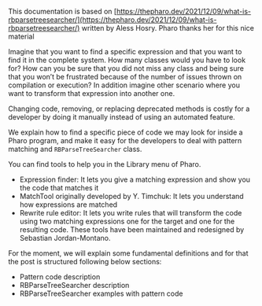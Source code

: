 This documentation is based on [https://thepharo.dev/2021/12/09/what-is-rbparsetreesearcher/](https://thepharo.dev/2021/12/09/what-is-rbparsetreesearcher/)
written by Aless Hosry. Pharo thanks her for this nice material


Imagine that you want to find a specific expression and that you want to find it in the complete system. How many classes would you have to look for? 
How can you be sure that you did not miss any class and being sure that you won’t be frustrated because of the number of issues thrown on compilation or 
execution? In addition imagine other scenario where you want to transform that expression into another one.

Changing code, removing, or replacing deprecated methods is costly for a developer by doing it manually instead of using an automated feature.

We explain how to find a specific piece of code we may look for inside a Pharo program, and make it easy for the developers to 
deal with pattern matching and `RBParseTreeSearcher` class.

You can find tools to help you in the Library menu of Pharo. 

- Expression finder: It lets you give a matching expression and show you the code that matches it
- MatchTool originally developed by Y. Timchuk: It lets you understand how expressions are matched
- Rewrite rule editor: It lets you write rules that will transform the code using two matching expressions one for the target and one for the resulting code.
These tools have been maintained and redesigned by Sebastian Jordan-Montano.

For the moment, we will explain some fundamental definitions and for that the post is structured following below sections:

- Pattern code description
- RBParseTreeSearcher description
- RBParseTreeSearcher examples with pattern code
